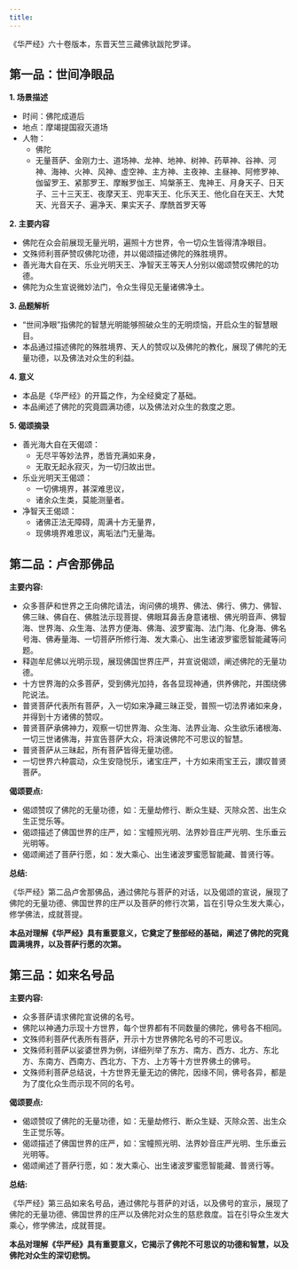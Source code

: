 ```yaml
---
title:
---
```


《华严经》六十卷版本，东晋天竺三藏佛驮跋陀罗译。

## 第一品：世间净眼品

**1. 场景描述**

- 时间：佛陀成道后
- 地点：摩竭提国寂灭道场
- 人物：
    - 佛陀
    - 无量菩萨、金刚力士、道场神、龙神、地神、树神、药草神、谷神、河神、海神、火神、风神、虚空神、主方神、主夜神、主昼神、阿修罗神、伽留罗王、紧那罗王、摩睺罗伽王、鸠槃荼王、鬼神王、月身天子、日天子、三十三天王、夜摩天王、兜率天王、化乐天王、他化自在天王、大梵天、光音天子、遍净天、果实天子、摩酰首罗天等

**2. 主要内容**

- 佛陀在众会前展现无量光明，遍照十方世界，令一切众生皆得清净眼目。
- 文殊师利菩萨赞叹佛陀功德，并以偈颂描述佛陀的殊胜境界。
- 善光海大自在天、乐业光明天王、净智天王等天人分别以偈颂赞叹佛陀的功德。
- 佛陀为众生宣说微妙法门，令众生得见无量诸佛净土。

**3. 品题解析**

- “世间净眼”指佛陀的智慧光明能够照破众生的无明烦恼，开启众生的智慧眼目。
- 本品通过描述佛陀的殊胜境界、天人的赞叹以及佛陀的教化，展现了佛陀的无量功德，以及佛法对众生的利益。

**4. 意义**

- 本品是《华严经》的开篇之作，为全经奠定了基础。
- 本品阐述了佛陀的究竟圆满功德，以及佛法对众生的救度之恩。

**5. 偈颂摘录**

- 善光海大自在天偈颂：
    - 无尽平等妙法界，悉皆充满如来身，
    - 无取无起永寂灭，为一切归故出世。
- 乐业光明天王偈颂：
    - 一切佛境界，甚深难思议，
    - 诸余众生类，莫能测量者。
- 净智天王偈颂：
    - 诸佛正法无障碍，周满十方无量界，
    - 现佛境界难思议，离垢法门无量海。

## 第二品：卢舍那佛品

**主要内容:**

- 众多菩萨和世界之王向佛陀请法，询问佛的境界、佛法、佛行、佛力、佛智、佛三昧、佛自在、佛胜法示现菩提、佛眼耳鼻舌身意诸根、佛光明音声、佛智海、世界海、众生海、法界方便海、佛海、波罗蜜海、法门海、化身海、佛名号海、佛寿量海、一切菩萨所修行海、发大乘心、出生诸波罗蜜愿智能藏等问题。
- 释迦牟尼佛以光明示现，展现佛国世界庄严，并宣说偈颂，阐述佛陀的无量功德。
- 十方世界海的众多菩萨，受到佛光加持，各各显现神通，供养佛陀，并围绕佛陀说法。
- 普贤菩萨代表所有菩萨，入一切如来净藏三昧正受，普照一切法界诸如来身，并得到十方诸佛的赞叹。
- 普贤菩萨承佛神力，观察一切世界海、众生海、法界业海、众生欲乐诸根海、一切三世诸佛海，并宣告菩萨大众，将演说佛陀不可思议的智慧。
- 普贤菩萨从三昧起，所有菩萨皆得无量功德。
- 一切世界六种震动，众生安隐悦乐，诸宝庄严，十方如来雨宝王云，讃叹普贤菩萨。

**偈颂要点:**

- 偈颂赞叹了佛陀的无量功德，如：无量劫修行、断众生疑、灭除众苦、出生众生正觉乐等。
- 偈颂描述了佛国世界的庄严，如：宝幢照光明、法界妙音庄严光明、生乐垂云光明等。
- 偈颂阐述了菩萨行愿，如：发大乘心、出生诸波罗蜜愿智能藏、普贤行等。

**总结:**

《华严经》第二品卢舍那佛品，通过佛陀与菩萨的对话，以及偈颂的宣说，展现了佛陀的无量功德、佛国世界的庄严以及菩萨的修行次第，旨在引导众生发大乘心，修学佛法，成就菩提。

**本品对理解《华严经》具有重要意义，它奠定了整部经的基础，阐述了佛陀的究竟圆满境界，以及菩萨行愿的次第。**

## 第三品：如来名号品

**主要内容:**

- 众多菩萨请求佛陀宣说佛的名号。
- 佛陀以神通力示现十方世界，每个世界都有不同数量的佛陀，佛号各不相同。
- 文殊师利菩萨代表所有菩萨，开示十方世界佛陀名号的不可思议。
- 文殊师利菩萨以娑婆世界为例，详细列举了东方、南方、西方、北方、东北方、东南方、西南方、西北方、下方、上方等十方世界佛土的佛号。
- 文殊师利菩萨总结说，十方世界无量无边的佛陀，因缘不同，佛号各异，都是为了度化众生而示现不同的名号。

**偈颂要点:**

- 偈颂赞叹了佛陀的无量功德，如：无量劫修行、断众生疑、灭除众苦、出生众生正觉乐等。
- 偈颂描述了佛国世界的庄严，如：宝幢照光明、法界妙音庄严光明、生乐垂云光明等。
- 偈颂阐述了菩萨行愿，如：发大乘心、出生诸波罗蜜愿智能藏、普贤行等。

**总结:**

《华严经》第三品如来名号品，通过佛陀与菩萨的对话，以及佛号的宣示，展现了佛陀的无量功德、佛国世界的庄严以及佛陀对众生的慈悲救度。旨在引导众生发大乘心，修学佛法，成就菩提。

**本品对理解《华严经》具有重要意义，它揭示了佛陀不可思议的功德和智慧，以及佛陀对众生的深切悲悯。**

